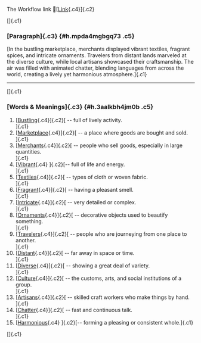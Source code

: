 The Workflow link
👏[[Link](https://www.google.com/url?q=http://www.google.com&sa=D&source=editors&ust=1756750676036304&usg=AOvVaw1qFxHoEmdz43DuWMf90seZ){.c4}]{.c2}

[]{.c1}

### [Paragraph]{.c3} {#h.mpda4mgbgq73 .c5}

[In the bustling marketplace, merchants displayed vibrant textiles,
fragrant spices, and intricate ornaments. Travelers from distant lands
marveled at the diverse culture, while local artisans showcased their
craftsmanship. The air was filled with animated chatter, blending
languages from across the world, creating a lively yet harmonious
atmosphere.]{.c1}

------------------------------------------------------------------------

[]{.c1}

### [Words & Meanings]{.c3} {#h.3aalkbh4jm0b .c5}

1.  [[Bustling](https://www.google.com/url?q=http://www.google.com&sa=D&source=editors&ust=1756750676036975&usg=AOvVaw24ntwNuJPmzQssU20PtmrS){.c4}]{.c2}[ --
    full of lively activity.\
    ]{.c1}
2.  [[Marketplace](https://www.google.com/url?q=http://www.google.com&sa=D&source=editors&ust=1756750676037097&usg=AOvVaw15ZwMjlIh-X9ojk2-fdyOs){.c4}]{.c2}[ --
    a place where goods are bought and sold.\
    ]{.c1}
3.  [[Merchants](https://www.google.com/url?q=http://www.google.com&sa=D&source=editors&ust=1756750676037213&usg=AOvVaw2-ievcxjwrZneHEp6DnKWU){.c4}]{.c2}[ --
    people who sell goods, especially in large quantities.\
    ]{.c1}
4.  [[Vibrant](https://www.google.com/url?q=http://www.google.com&sa=D&source=editors&ust=1756750676037336&usg=AOvVaw17sjdiLEsKU5EEoKrssXxf){.c4}
    ]{.c2}[-- full of life and energy.\
    ]{.c1}
5.  [[Textiles](https://www.google.com/url?q=http://www.google.com&sa=D&source=editors&ust=1756750676037433&usg=AOvVaw32mWKUQOALwoE48JfXI0YJ){.c4}]{.c2}[ --
    types of cloth or woven fabric.\
    ]{.c1}
6.  [[Fragrant](https://www.google.com/url?q=http://www.google.com&sa=D&source=editors&ust=1756750676037533&usg=AOvVaw0M79iSgFgzuaZleirHgIvm){.c4}]{.c2}[ --
    having a pleasant smell.\
    ]{.c1}
7.  [[Intricate](https://www.google.com/url?q=http://www.google.com&sa=D&source=editors&ust=1756750676037651&usg=AOvVaw2UZOcQ4MJlAcKzaZ41HZ9q){.c4}]{.c2}[ --
    very detailed or complex.\
    ]{.c1}
8.  [[Ornaments](https://www.google.com/url?q=http://www.google.com&sa=D&source=editors&ust=1756750676037748&usg=AOvVaw0mzyJjwHJuHo2sRRc8FK4t){.c4}]{.c2}[ --
    decorative objects used to beautify something.\
    ]{.c1}
9.  [[Travelers](https://www.google.com/url?q=http://www.google.com&sa=D&source=editors&ust=1756750676037868&usg=AOvVaw0Ei-U542Mjw-9FaEIpbUub){.c4}]{.c2}[ --
    people who are journeying from one place to another.\
    ]{.c1}
10. [[Distant](https://www.google.com/url?q=http://www.google.com&sa=D&source=editors&ust=1756750676037987&usg=AOvVaw0JL2JYQPaCpVYoEwI1fBgk){.c4}]{.c2}[ --
    far away in space or time.\
    ]{.c1}
11. [[Diverse](https://www.google.com/url?q=http://www.google.com&sa=D&source=editors&ust=1756750676038085&usg=AOvVaw3q1Aa4EkQrA3oMZy1HFnAk){.c4}]{.c2}[ --
    showing a great deal of variety.\
    ]{.c1}
12. [[Culture](https://www.google.com/url?q=http://www.google.com&sa=D&source=editors&ust=1756750676038200&usg=AOvVaw27Nd_cz247uMX347Hj56jk){.c4}]{.c2}[ --
    the customs, arts, and social institutions of a group.\
    ]{.c1}
13. [[Artisans](https://www.google.com/url?q=http://www.google.com&sa=D&source=editors&ust=1756750676038320&usg=AOvVaw2qNq17kt9PpI6diiJ48qvt){.c4}]{.c2}[ --
    skilled craft workers who make things by hand.\
    ]{.c1}
14. [[Chatter](https://www.google.com/url?q=http://www.google.com&sa=D&source=editors&ust=1756750676038436&usg=AOvVaw1Kwa9TwUsUGwY275ZYf015){.c4}]{.c2}[ --
    fast and continuous talk.\
    ]{.c1}
15. [[Harmonious](https://www.google.com/url?q=http://www.google.com&sa=D&source=editors&ust=1756750676038534&usg=AOvVaw2KNqVV7YalDrgBHI5a2Su4){.c4}
    ]{.c2}[-- forming a pleasing or consistent whole.]{.c1}

[]{.c1}
